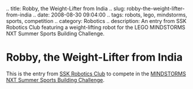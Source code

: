 .. title: Robby, the Weight-Lifter from India
.. slug: robby-the-weight-lifter-from-india
.. date: 2008-08-30 09:04:00
.. tags: robots, lego, mindstorms, sports, competition
.. category: Robotics
.. description: An entry from SSK Robotics Club featuring a weight-lifting robot for the LEGO MINDSTORMS NXT Summer Sports Building Challenge.

# Robby, the Weight-Lifter from India

This is the entry from [SSK Robotics Club](http://www.spasticssocietyofkarnataka.org) to compete in the [MINDSTORMS NXT Summer Sports Building Challenge](http://mindstorms.lego.com/nxtlog/ProjectDisplay.aspx?id=64069cc3-6ac6-4778-9e14-0b6ecb89ae7f).

